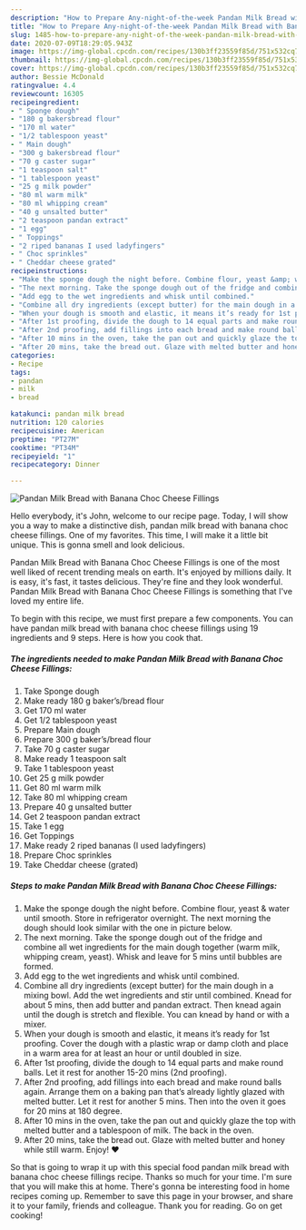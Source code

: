 ```yaml
---
description: "How to Prepare Any-night-of-the-week Pandan Milk Bread with Banana Choc Cheese Fillings"
title: "How to Prepare Any-night-of-the-week Pandan Milk Bread with Banana Choc Cheese Fillings"
slug: 1485-how-to-prepare-any-night-of-the-week-pandan-milk-bread-with-banana-choc-cheese-fillings
date: 2020-07-09T18:29:05.943Z
image: https://img-global.cpcdn.com/recipes/130b3ff23559f85d/751x532cq70/pandan-milk-bread-with-banana-choc-cheese-fillings-recipe-main-photo.jpg
thumbnail: https://img-global.cpcdn.com/recipes/130b3ff23559f85d/751x532cq70/pandan-milk-bread-with-banana-choc-cheese-fillings-recipe-main-photo.jpg
cover: https://img-global.cpcdn.com/recipes/130b3ff23559f85d/751x532cq70/pandan-milk-bread-with-banana-choc-cheese-fillings-recipe-main-photo.jpg
author: Bessie McDonald
ratingvalue: 4.4
reviewcount: 16305
recipeingredient:
- " Sponge dough"
- "180 g bakersbread flour"
- "170 ml water"
- "1/2 tablespoon yeast"
- " Main dough"
- "300 g bakersbread flour"
- "70 g caster sugar"
- "1 teaspoon salt"
- "1 tablespoon yeast"
- "25 g milk powder"
- "80 ml warm milk"
- "80 ml whipping cream"
- "40 g unsalted butter"
- "2 teaspoon pandan extract"
- "1 egg"
- " Toppings"
- "2 riped bananas I used ladyfingers"
- " Choc sprinkles"
- " Cheddar cheese grated"
recipeinstructions:
- "Make the sponge dough the night before. Combine flour, yeast &amp; water until smooth. Store in refrigerator overnight. The next morning the dough should look similar with the one in picture below."
- "The next morning. Take the sponge dough out of the fridge and combine all wet ingredients for the main dough together (warm milk, whipping cream, yeast). Whisk and leave for 5 mins until bubbles are formed."
- "Add egg to the wet ingredients and whisk until combined."
- "Combine all dry ingredients (except butter) for the main dough in a mixing bowl. Add the wet ingredients and stir until combined. Knead for about 5 mins, then add butter and pandan extract. Then knead again until the dough is stretch and flexible. You can knead by hand or with a mixer."
- "When your dough is smooth and elastic, it means it’s ready for 1st proofing. Cover the dough with a plastic wrap or damp cloth and place in a warm area for at least an hour or until doubled in size."
- "After 1st proofing, divide the dough to 14 equal parts and make round balls. Let it rest for another 15-20 mins (2nd proofing)."
- "After 2nd proofing, add fillings into each bread and make round balls again. Arrange them on a baking pan that’s already lightly glazed with melted butter. Let it rest for another 5 mins. Then into the oven it goes for 20 mins at 180 degree."
- "After 10 mins in the oven, take the pan out and quickly glaze the top with melted butter and a tablespoon of milk. The back in the oven."
- "After 20 mins, take the bread out. Glaze with melted butter and honey while still warm. Enjoy! ❤️"
categories:
- Recipe
tags:
- pandan
- milk
- bread

katakunci: pandan milk bread 
nutrition: 120 calories
recipecuisine: American
preptime: "PT27M"
cooktime: "PT34M"
recipeyield: "1"
recipecategory: Dinner

---
```



![Pandan Milk Bread with Banana Choc Cheese Fillings](https://img-global.cpcdn.com/recipes/130b3ff23559f85d/751x532cq70/pandan-milk-bread-with-banana-choc-cheese-fillings-recipe-main-photo.jpg)

Hello everybody, it's John, welcome to our recipe page. Today, I will show you a way to make a distinctive dish, pandan milk bread with banana choc cheese fillings. One of my favorites. This time, I will make it a little bit unique. This is gonna smell and look delicious.

Pandan Milk Bread with Banana Choc Cheese Fillings is one of the most well liked of recent trending meals on earth. It's enjoyed by millions daily. It is easy, it's fast, it tastes delicious. They're fine and they look wonderful. Pandan Milk Bread with Banana Choc Cheese Fillings is something that I've loved my entire life.




To begin with this recipe, we must first prepare a few components. You can have pandan milk bread with banana choc cheese fillings using 19 ingredients and 9 steps. Here is how you cook that.

<!--inarticleads1-->

##### The ingredients needed to make Pandan Milk Bread with Banana Choc Cheese Fillings:

1. Take  Sponge dough
1. Make ready 180 g baker’s/bread flour
1. Get 170 ml water
1. Get 1/2 tablespoon yeast
1. Prepare  Main dough
1. Prepare 300 g baker’s/bread flour
1. Take 70 g caster sugar
1. Make ready 1 teaspoon salt
1. Take 1 tablespoon yeast
1. Get 25 g milk powder
1. Get 80 ml warm milk
1. Take 80 ml whipping cream
1. Prepare 40 g unsalted butter
1. Get 2 teaspoon pandan extract
1. Take 1 egg
1. Get  Toppings
1. Make ready 2 riped bananas (I used ladyfingers)
1. Prepare  Choc sprinkles
1. Take  Cheddar cheese (grated)




<!--inarticleads2-->

##### Steps to make Pandan Milk Bread with Banana Choc Cheese Fillings:

1. Make the sponge dough the night before. Combine flour, yeast &amp; water until smooth. Store in refrigerator overnight. The next morning the dough should look similar with the one in picture below.
1. The next morning. Take the sponge dough out of the fridge and combine all wet ingredients for the main dough together (warm milk, whipping cream, yeast). Whisk and leave for 5 mins until bubbles are formed.
1. Add egg to the wet ingredients and whisk until combined.
1. Combine all dry ingredients (except butter) for the main dough in a mixing bowl. Add the wet ingredients and stir until combined. Knead for about 5 mins, then add butter and pandan extract. Then knead again until the dough is stretch and flexible. You can knead by hand or with a mixer.
1. When your dough is smooth and elastic, it means it’s ready for 1st proofing. Cover the dough with a plastic wrap or damp cloth and place in a warm area for at least an hour or until doubled in size.
1. After 1st proofing, divide the dough to 14 equal parts and make round balls. Let it rest for another 15-20 mins (2nd proofing).
1. After 2nd proofing, add fillings into each bread and make round balls again. Arrange them on a baking pan that’s already lightly glazed with melted butter. Let it rest for another 5 mins. Then into the oven it goes for 20 mins at 180 degree.
1. After 10 mins in the oven, take the pan out and quickly glaze the top with melted butter and a tablespoon of milk. The back in the oven.
1. After 20 mins, take the bread out. Glaze with melted butter and honey while still warm. Enjoy! ❤️




So that is going to wrap it up with this special food pandan milk bread with banana choc cheese fillings recipe. Thanks so much for your time. I'm sure that you will make this at home. There's gonna be interesting food in home recipes coming up. Remember to save this page in your browser, and share it to your family, friends and colleague. Thank you for reading. Go on get cooking!
